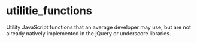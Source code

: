 # utilitie_functions
Utility JavaScript functions that an average developer may use, but are not already natively implemented in the jQuery or underscore libraries.
